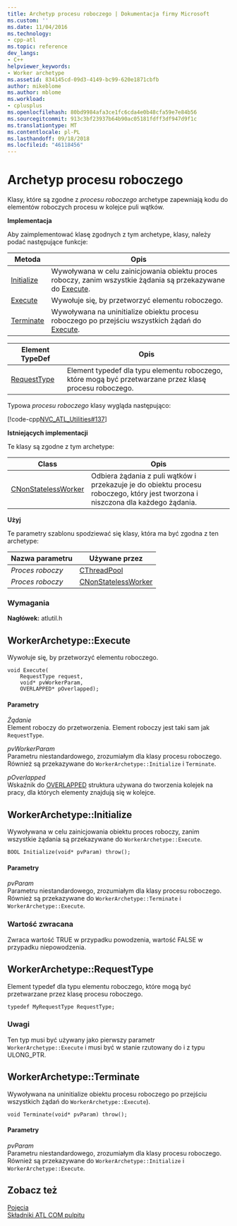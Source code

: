 ```yaml
---
title: Archetyp procesu roboczego | Dokumentacja firmy Microsoft
ms.custom: ''
ms.date: 11/04/2016
ms.technology:
- cpp-atl
ms.topic: reference
dev_langs:
- C++
helpviewer_keywords:
- Worker archetype
ms.assetid: 834145cd-09d3-4149-bc99-620e1871cbfb
author: mikeblome
ms.author: mblome
ms.workload:
- cplusplus
ms.openlocfilehash: 80bd9984afa3ce1fc6cda4e0b48cfa59e7e84b56
ms.sourcegitcommit: 913c3bf23937b64b90ac05181fdff3df947d9f1c
ms.translationtype: MT
ms.contentlocale: pl-PL
ms.lasthandoff: 09/18/2018
ms.locfileid: "46118456"
---
```

# <a name="worker-archetype"></a>Archetyp procesu roboczego

Klasy, które są zgodne z *procesu roboczego* archetype zapewniają kodu do elementów roboczych procesu w kolejce puli wątków.

**Implementacja**

Aby zaimplementować klasę zgodnych z tym archetype, klasy, należy podać następujące funkcje:

|Metoda|Opis|
|------------|-----------------|
|[Initialize](#initialize)|Wywoływana w celu zainicjowania obiektu proces roboczy, zanim wszystkie żądania są przekazywane do [Execute](#execute).|
|[Execute](#execute)|Wywołuje się, by przetworzyć elementu roboczego.|
|[Terminate](#terminate)|Wywoływana na uninitialize obiektu procesu roboczego po przejściu wszystkich żądań do [Execute](#execute).|

|Element TypeDef|Opis|
|-------------|-----------------|
|[RequestType](#requesttype)|Element typedef dla typu elementu roboczego, które mogą być przetwarzane przez klasę procesu roboczego.|

Typowa *procesu roboczego* klasy wygląda następująco:

[!code-cpp[NVC_ATL_Utilities#137](../../atl/codesnippet/cpp/worker-archetype_1.cpp)]

**Istniejących implementacji**

Te klasy są zgodne z tym archetype:

|Class|Opis|
|-----------|-----------------|
|[CNonStatelessWorker](../../atl/reference/cnonstatelessworker-class.md)|Odbiera żądania z puli wątków i przekazuje je do obiektu procesu roboczego, który jest tworzona i niszczona dla każdego żądania.|

**Użyj**

Te parametry szablonu spodziewać się klasy, która ma być zgodna z ten archetype:

|Nazwa parametru|Używane przez|
|--------------------|-------------|
|*Proces roboczy*|[CThreadPool](../../atl/reference/cthreadpool-class.md)|
|*Proces roboczy*|[CNonStatelessWorker](../../atl/reference/cnonstatelessworker-class.md)|

### <a name="requirements"></a>Wymagania

**Nagłówek:** atlutil.h

## <a name="execute"></a>WorkerArchetype::Execute

Wywołuje się, by przetworzyć elementu roboczego.

```
void Execute(
    RequestType request,  
    void* pvWorkerParam,  
    OVERLAPPED* pOverlapped);
```

#### <a name="parameters"></a>Parametry

*Żądanie*<br/>
Element roboczy do przetworzenia. Element roboczy jest taki sam jak `RequestType`.

*pvWorkerParam*<br/>
Parametru niestandardowego, zrozumiałym dla klasy procesu roboczego. Również są przekazywane do `WorkerArchetype::Initialize` i `Terminate`.

*pOverlapped*<br/>
Wskaźnik do [OVERLAPPED](/windows/desktop/api/minwinbase/ns-minwinbase-_overlapped) struktura używana do tworzenia kolejek na pracy, dla których elementy znajdują się w kolejce.

## <a name="initialize"></a> WorkerArchetype::Initialize

Wywoływana w celu zainicjowania obiektu proces roboczy, zanim wszystkie żądania są przekazywane do `WorkerArchetype::Execute`.
```
BOOL Initialize(void* pvParam) throw();
```

#### <a name="parameters"></a>Parametry

*pvParam*<br/>
Parametru niestandardowego, zrozumiałym dla klasy procesu roboczego. Również są przekazywane do `WorkerArchetype::Terminate` i `WorkerArchetype::Execute`.

### <a name="return-value"></a>Wartość zwracana

Zwraca wartość TRUE w przypadku powodzenia, wartość FALSE w przypadku niepowodzenia.

## <a name="requesttype"></a> WorkerArchetype::RequestType

Element typedef dla typu elementu roboczego, które mogą być przetwarzane przez klasę procesu roboczego.

```
typedef MyRequestType RequestType;
```

### <a name="remarks"></a>Uwagi

Ten typ musi być używany jako pierwszy parametr `WorkerArchetype::Execute` i musi być w stanie rzutowany do i z typu ULONG_PTR.

## <a name="terminate"></a> WorkerArchetype::Terminate

Wywoływana na uninitialize obiektu procesu roboczego po przejściu wszystkich żądań do `WorkerArchetype::Execute`).

```
void Terminate(void* pvParam) throw();
```

#### <a name="parameters"></a>Parametry

*pvParam*<br/>
Parametru niestandardowego, zrozumiałym dla klasy procesu roboczego. Również są przekazywane do `WorkerArchetype::Initialize` i `WorkerArchetype::Execute`.

## <a name="see-also"></a>Zobacz też

[Pojęcia](../../atl/active-template-library-atl-concepts.md)<br/>
[Składniki ATL COM pulpitu](../../atl/atl-com-desktop-components.md)

